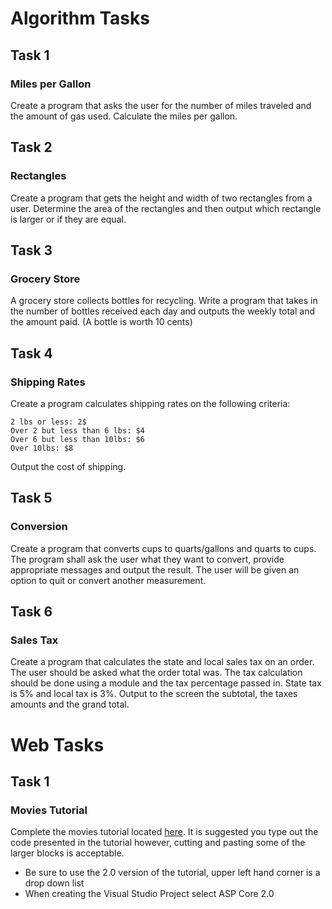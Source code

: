 # Algorithm Tasks #
## Task 1 ##
### Miles per Gallon ###
Create a program that asks the user for the number of miles traveled and the amount of gas used. Calculate the miles per gallon.

## Task 2 ##
### Rectangles ###
Create a program that gets the height and width of two rectangles from a user. Determine the area of the rectangles and then output which rectangle is larger or if they are equal.

## Task 3 ##
### Grocery Store ###
A grocery store collects bottles for recycling. Write a program that takes in the number of bottles received each day and outputs the weekly total and the amount paid. (A bottle is worth 10 cents)

## Task 4 ##
### Shipping Rates ###
Create a program calculates shipping rates on the following criteria:

```
2 lbs or less: 2$
Over 2 but less than 6 lbs: $4
Over 6 but less than 10lbs: $6
Over 10lbs: $8
```
    
Output the cost of shipping.

## Task 5 ##
### Conversion ###
Create a program that converts cups to quarts/gallons and quarts to cups. The program shall ask the user what they want to convert, provide appropriate messages and output the result. The user will be given an option to quit or convert another measurement.

## Task 6 ##
### Sales Tax ###
Create a program that calculates the state and local sales tax on an order. The user should be asked what the order total was. The tax calculation should be done using a module and the tax percentage passed in. State tax is 5% and local tax is 3%. Output to the screen the subtotal, the taxes amounts and the grand total.


# Web Tasks #
## Task 1 ##
### Movies Tutorial ###
Complete the movies tutorial located [here](https://docs.microsoft.com/en-us/aspnet/core/tutorials/first-mvc-app/adding-model?view=aspnetcore-2.0). It is suggested you type out the code presented in the tutorial however, cutting and pasting some of the larger blocks is acceptable.
* Be sure to use the 2.0 version of the tutorial, upper left hand corner is a drop down list
* When creating the Visual Studio Project select ASP Core 2.0


